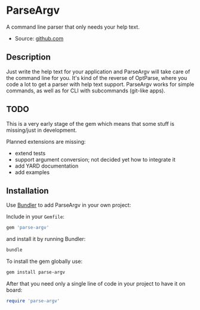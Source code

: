 # ParseArgv

A command line parser that only needs your help text.

<!-- - Gem: [rubygems.org](https://rubygems.org/gems/parse-argv) -->
- Source: [github.com](https://github.com/mblumtritt/parse-argvt)
<!-- - Help: [rubydoc.info](https://rubydoc.info/gems/parse-argv) -->

## Description

Just write the help text for your application and ParseArgv will take care of the command line for you. It's kind of the reverse of OptParse, where you code a lot to get a parser with help text support.
ParseArgv works for simple commands, as well as for CLI with subcommands (git-like apps).

## TODO

This is a very early stage of the gem which means that some stuff is missing/just in development.

Planned extensions are missing:

- extend tests
- support argument conversion; not decided yet how to integrate it
- add YARD documentation
- add examples

<!-- ## Sample

For more samples see [the examples dir](./examples)
 -->
## Installation

Use [Bundler](http://gembundler.com/) to add ParseArgv in your own project:

Include in your `Gemfile`:

```ruby
gem 'parse-argv'
```

and install it by running Bundler:

```bash
bundle
```

To install the gem globally use:

```bash
gem install parse-argv
```

After that you need only a single line of code in your project to have it on board:

```ruby
require 'parse-argv'
```
